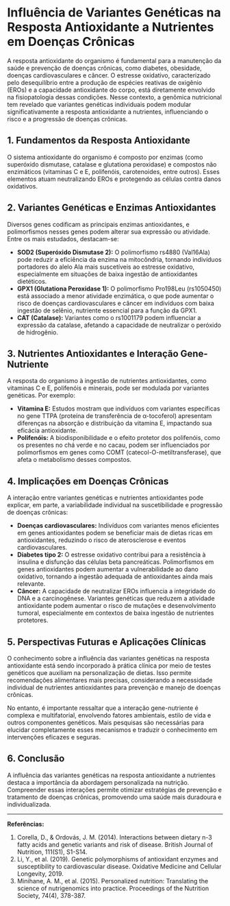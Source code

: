 
# Influência de Variantes Genéticas na Resposta Antioxidante a Nutrientes em Doenças Crônicas

A resposta antioxidante do organismo é fundamental para a manutenção da saúde e prevenção de doenças crônicas, como diabetes, obesidade, doenças cardiovasculares e câncer. O estresse oxidativo, caracterizado pelo desequilíbrio entre a produção de espécies reativas de oxigênio (EROs) e a capacidade antioxidante do corpo, está diretamente envolvido na fisiopatologia dessas condições. Nesse contexto, a genômica nutricional tem revelado que variantes genéticas individuais podem modular significativamente a resposta antioxidante a nutrientes, influenciando o risco e a progressão de doenças crônicas.

## 1. Fundamentos da Resposta Antioxidante

O sistema antioxidante do organismo é composto por enzimas (como superóxido dismutase, catalase e glutationa peroxidase) e compostos não enzimáticos (vitaminas C e E, polifenóis, carotenoides, entre outros). Esses elementos atuam neutralizando EROs e protegendo as células contra danos oxidativos.

## 2. Variantes Genéticas e Enzimas Antioxidantes

Diversos genes codificam as principais enzimas antioxidantes, e polimorfismos nesses genes podem alterar sua expressão ou atividade. Entre os mais estudados, destacam-se:

- **SOD2 (Superóxido Dismutase 2):** O polimorfismo rs4880 (Val16Ala) pode reduzir a eficiência da enzima na mitocôndria, tornando indivíduos portadores do alelo Ala mais suscetíveis ao estresse oxidativo, especialmente em situações de baixa ingestão de antioxidantes dietéticos.
- **GPX1 (Glutationa Peroxidase 1):** O polimorfismo Pro198Leu (rs1050450) está associado a menor atividade enzimática, o que pode aumentar o risco de doenças cardiovasculares e câncer em indivíduos com baixa ingestão de selênio, nutriente essencial para a função da GPX1.
- **CAT (Catalase):** Variantes como o rs1001179 podem influenciar a expressão da catalase, afetando a capacidade de neutralizar o peróxido de hidrogênio.

## 3. Nutrientes Antioxidantes e Interação Gene-Nutriente

A resposta do organismo à ingestão de nutrientes antioxidantes, como vitaminas C e E, polifenóis e minerais, pode ser modulada por variantes genéticas. Por exemplo:

- **Vitamina E:** Estudos mostram que indivíduos com variantes específicas no gene TTPA (proteína de transferência de α-tocoferol) apresentam diferenças na absorção e distribuição da vitamina E, impactando sua eficácia antioxidante.
- **Polifenóis:** A biodisponibilidade e o efeito protetor dos polifenóis, como os presentes no chá verde e no cacau, podem ser influenciados por polimorfismos em genes como COMT (catecol-O-metiltransferase), que afeta o metabolismo desses compostos.

## 4. Implicações em Doenças Crônicas

A interação entre variantes genéticas e nutrientes antioxidantes pode explicar, em parte, a variabilidade individual na suscetibilidade e progressão de doenças crônicas:

- **Doenças cardiovasculares:** Indivíduos com variantes menos eficientes em genes antioxidantes podem se beneficiar mais de dietas ricas em antioxidantes, reduzindo o risco de aterosclerose e eventos cardiovasculares.
- **Diabetes tipo 2:** O estresse oxidativo contribui para a resistência à insulina e disfunção das células beta pancreáticas. Polimorfismos em genes antioxidantes podem aumentar a vulnerabilidade ao dano oxidativo, tornando a ingestão adequada de antioxidantes ainda mais relevante.
- **Câncer:** A capacidade de neutralizar EROs influencia a integridade do DNA e a carcinogênese. Variantes genéticas que reduzem a atividade antioxidante podem aumentar o risco de mutações e desenvolvimento tumoral, especialmente em contextos de baixa ingestão de nutrientes protetores.

## 5. Perspectivas Futuras e Aplicações Clínicas

O conhecimento sobre a influência das variantes genéticas na resposta antioxidante está sendo incorporado à prática clínica por meio de testes genéticos que auxiliam na personalização de dietas. Isso permite recomendações alimentares mais precisas, considerando a necessidade individual de nutrientes antioxidantes para prevenção e manejo de doenças crônicas.

No entanto, é importante ressaltar que a interação gene-nutriente é complexa e multifatorial, envolvendo fatores ambientais, estilo de vida e outros componentes genéticos. Mais pesquisas são necessárias para elucidar completamente esses mecanismos e traduzir o conhecimento em intervenções eficazes e seguras.

## 6. Conclusão

A influência das variantes genéticas na resposta antioxidante a nutrientes destaca a importância da abordagem personalizada na nutrição. Compreender essas interações permite otimizar estratégias de prevenção e tratamento de doenças crônicas, promovendo uma saúde mais duradoura e individualizada.

---

**Referências:**

1. Corella, D., & Ordovás, J. M. (2014). Interactions between dietary n-3 fatty acids and genetic variants and risk of disease. British Journal of Nutrition, 111(S1), S1-S14.
2. Li, Y., et al. (2019). Genetic polymorphisms of antioxidant enzymes and susceptibility to cardiovascular disease. Oxidative Medicine and Cellular Longevity, 2019.
3. Minihane, A. M., et al. (2015). Personalized nutrition: Translating the science of nutrigenomics into practice. Proceedings of the Nutrition Society, 74(4), 378-387.
```
